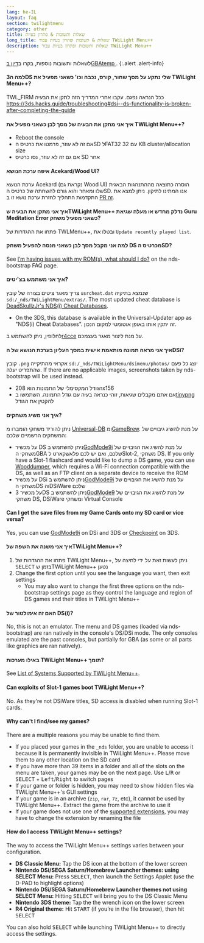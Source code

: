 ```yaml
---
lang: he-IL
layout: faq
section: twilightmenu
category: other
title: שאלות ותשובות & פתרון בעיות
long_title: שאלות & תשובות ופתרון בעיות עבור TWiLight Menu++
description: שאלות ותשובות ופתרון בעיות עבור TWiLight Menu++
---
```


לשאלות ותשובות נוספות, בקרו ב[דיון בGBAtemp ](https://gbatemp.net/threads/ds-i-3ds-twilight-menu-gui-for-ds-i-games-and-ds-i-menu-replacement.472200/).
{:.alert .alert-info}

#### למה ה3DS שלי נתקע על מסך שחור, קורס, נכבה וכו' כשאני מפעיל את TWiLight Menu++?
TWL_FIRM ככל הנראה נפגם. עקבו אחרי המדריך הזה לתקן את הבעיה <https://3ds.hacks.guide/troubleshooting#dsi--ds-functionality-is-broken-after-completing-the-guide>

#### איך אני מתקן את הבעיה של מסך לבן כשאני מפעיל את TWiLight Menu++?
- Reboot the console
- אם זה לא עוזר, פרמטו את כרטיס הSD לFAT32 עם 32 KB cluster/allocation size
- אם גם זה לא עוזר, נסו כרטיס SD אחר

#### איפה ערכת הנושא Acekard/Wood UI?
ערכת הנושא Acekard (נקראת גם Wood UI) הוסרה כתוצאה מההתנהגות הבאגית שלו ומאחר והוא גורם להשחתה של כרטיס הSD. אנו המתינו לתיקון. ניתן למצא את התקדמות התהליך לחזרת ערכת נושא זו ב [PR זה](https://github.com/DS-Homebrew/TWiLightMenu/pull/1109).

#### איך אני מתקן את הבעיה שTWiLight Menu++ נדלק מחדש או מעלה שגיאת Guru Meditation Error כשאני מפעיל משחק?
פתחו את ההגדרות של TWLMenu++, ובטלו את `Update recently played list`.

#### למה אני מקבל מסך לבן כשאני מנסה להפעיל משחק DS מכרטיס הSD?
See [I’m having issues with my ROM(s), what should I do?](../nds-bootstrap/faq?faq=im-having-issues-with-my-roms-what-should-i-do) on the nds-bootstrap FAQ page.

#### איך אני משתמש בצ'יטים?
צריך מאגר ציטים בצורה של קובץ `usrcheat.dat` שנמצא בתיקיה `sd:/_nds/TWiLightMenu/extras/`. The most updated cheat database is [DeadSkullzJr's NDS(i) Cheat Databases](https://gbatemp.net/threads/488711/).
- On the 3DS, this database is available in the Universal-Updater app as "NDS(i) Cheat Databases". זה יתקין אותו באופן אוטומטי למקום הנכון.

לחלופין, ניתן להשתמש ב[r4cce](http://hp.vector.co.jp/authors/VA013928/soft_en.html) על מנת ליצור מאגר בעצמכם.

#### איך אני מראה תמונה מותאמת אישית במסך העליון בערכת הנושא של הDSi?
קובץ `.png` אקראי מהתיקייה `sd:/_nds/TWiLightMenu/dsimenu/photos/` יוצג כל פעם שהתפריט יעלה. If there are no applicable images, screenshots taken by nds-bootstrap will be used instead.

- הגודל המקסימלי של התמונות הוא 208x156
- אם אתם מקבלים שגיאות, זוהי כנראה בעיה עם גודל התמונה. השתמשו ב[tinypng](https://tinypng.com) להקטין את הגודל

#### איך אני משיג משחקים?
ניתן להוריד משחקי הומברו מ [Universal-DB](https://db.universal-team.net/ds) ומ[GameBrew](https://www.gamebrew.org/wiki/List_of_all_DS_homebrew#Games). על מנת להשיג גיבויים של המשחקים הרשמיים שלכם:
- על מכשיר DS ניתן להשתמש ב[GodMode9i](https://github.com/DS-Homebrew/GodMode9i/releases) על מנת להשיג את הגיבויים של משחקי הGBA שלכם, ואם יש לכם פלאשקארט לSlot-2, משחקי DS. If you only have a Slot-1 flashcard and would like to dump a DS game, you can use [Wooddumper](https://digiex.net/attachments/wooddumper_r89-zip.14735/), which requires a Wi-Fi connection compatible with the DS, as well as an FTP client on a separate device to receive the ROM
- על מכשיר DSi ניתן להשתמש ב[GodMode9i](https://github.com/DS-Homebrew/GodMode9i/releases) על מנת להשיג את הגיבויים של משחקי הDS והDSiWare שלכם
- על מכשיר 3DS ניתן להשתמש ב[GodMode9](https://github.com/d0k3/GodMode9/releases) על מנת להשיג את הגיבויים של משחקי DS, DSiWare ומשחקי Virtual Console

#### Can I get the save files from my Game Cards onto my SD card or vice versa?
Yes, you can use [GodMode9i](https://github.com/DS-Homebrew/GodMode9i/releases) on DSi and 3DS or [Checkpoint](https://github.com/FlagBrew/Checkpoint/releases) on 3DS.

#### איך אני משנה את השפה שלTWiLight Menu++?
1. פתחו את ההגדרות של TWiLight Menu++, ניתן לעשות זאת על ידי לחיצה על <kbd>SELECT</kbd> בזמן שTWiLight Menu++ נטען
1. Change the first option until you see the language you want, then exit settings
   - You may also want to change the first three options on the nds-bootstrap settings page as they control the language and region of DS games and their titles in TWiLight Menu++

#### האם זה אימולטור של DS(i)&lrm;?
No, this is not an emulator. The menu and DS games (loaded via nds-bootstrap) are ran natively in the console's DS/DSi mode. The only consoles emulated are the past consoles, but partially for GBA (as some or all parts like graphics are ran natively).

#### באילו מערכות TWiLight Menu++ תומך?
See [List of Systems Supported by TWiLight Menu++](../ds-index/emulators#list-of-supported-systems-by-twilight-menu).

#### Can exploits of Slot-1 games boot TWiLight Menu++?
No. As they're not DSiWare titles, SD access is disabled when running Slot-1 cards.

#### Why can't I find/see my games?
There are a multiple reasons you may be unable to find them.
- If you placed your games in the `_nds` folder, you are unable to access it because it is permanently invisible in TWiLight Menu++. Please move them to any other location on the SD card
- If you have more than 39 items in a folder and all of the slots on the menu are taken, your games may be on the next page. Use <kbd class="l">L</kbd>/<kbd class="r">R</kbd> or <kbd>SELECT</kbd> + <kbd>Left</kbd>/<kbd>Right</kbd> to switch pages
- If your game or folder is hidden, you may need to show hidden files via TWiLight Menu++'s GUI settings
- If your game is in an archive (`zip`, `rar`, `7z`, etc), it cannot be used by TWiLight Menu++. Extract the game from the archive to use it
- If your game does not use one of the [supported extensions](../ds-index/emulators#list-of-systems-supported-by-twilight-menu), you may have to change the extension by renaming the file

#### How do I access TWiLight Menu++ settings?
The way to access the TWiLight Menu++ settings varies between your configuration.
- **DS Classic Menu:** Tap the DS icon at the bottom of the lower screen
- **Nintendo DSi/SEGA Saturn/Homebrew Launcher themes: using SELECT Menu:** Press <kbd>SELECT</kbd>, then launch the Settings Applet (use the D-PAD to highlight options)
- **Nintendo DSi/SEGA Saturn/Homebrew Launcher themes not using SELECT Menu:** Hitting <kbd>SELECT</kbd> will bring you to the DS Classic Menu
- **Nintendo 3DS theme:** Tap the the wrench icon on the lower screen
- **R4 Original theme:** Hit <kbd>START</kbd> (if you’re in the file browser), then hit <kbd>SELECT</kbd>

You can also hold <kbd>SELECT</kbd> while launching TWiLight Menu++ to directly access the settings.
